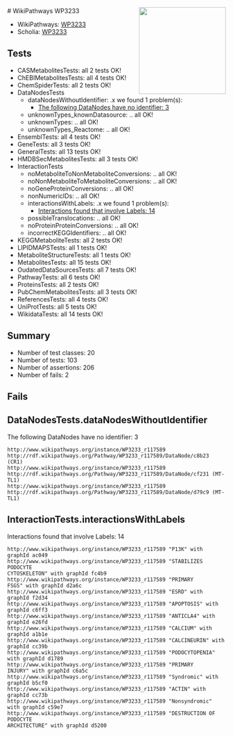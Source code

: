 <img style="float: right; width: 200px" src="https://upload.wikimedia.org/wikipedia/commons/thumb/8/83/Wplogo_with_text_500.png/640px-Wplogo_with_text_500.png" />
# WikiPathways WP3233

* WikiPathways: [WP3233](https://new.wikipathways.org/pathways/WP3233)
* Scholia: [WP3233](https://scholia.toolforge.org/wikipathways/WP3233)
## Tests
* CASMetabolitesTests: all 2 tests OK!
* ChEBIMetabolitesTests: all 4 tests OK!
* ChemSpiderTests: all 2 tests OK!
* DataNodesTests
    * dataNodesWithoutIdentifier: .x we found 1 problem(s):
        * [The following DataNodes have no identifier: 3](#d2d32fa2)
    * unknownTypes_knownDatasource: .. all OK!
    * unknownTypes: .. all OK!
    * unknownTypes_Reactome: .. all OK!
* EnsemblTests: all 4 tests OK!
* GeneTests: all 3 tests OK!
* GeneralTests: all 13 tests OK!
* HMDBSecMetabolitesTests: all 3 tests OK!
* InteractionTests
    * noMetaboliteToNonMetaboliteConversions: .. all OK!
    * noNonMetaboliteToMetaboliteConversions: .. all OK!
    * noGeneProteinConversions: .. all OK!
    * nonNumericIDs: .. all OK!
    * interactionsWithLabels: .x we found 1 problem(s):
        * [Interactions found that involve Labels: 14](#fe97a8bc)
    * possibleTranslocations: .. all OK!
    * noProteinProteinConversions: .. all OK!
    * incorrectKEGGIdentifiers: .. all OK!
* KEGGMetaboliteTests: all 2 tests OK!
* LIPIDMAPSTests: all 1 tests OK!
* MetaboliteStructureTests: all 1 tests OK!
* MetabolitesTests: all 15 tests OK!
* OudatedDataSourcesTests: all 7 tests OK!
* PathwayTests: all 6 tests OK!
* ProteinsTests: all 2 tests OK!
* PubChemMetabolitesTests: all 3 tests OK!
* ReferencesTests: all 4 tests OK!
* UniProtTests: all 5 tests OK!
* WikidataTests: all 14 tests OK!


## Summary

* Number of test classes: 20
* Number of tests: 103
* Number of assertions: 206
* Number of fails: 2

## Fails

<a name="d2d32fa2" />

## DataNodesTests.dataNodesWithoutIdentifier

The following DataNodes have no identifier: 3
```
http://www.wikipathways.org/instance/WP3233_r117589 http://rdf.wikipathways.org/Pathway/WP3233_r117589/DataNode/c8b23 (CR1)
http://www.wikipathways.org/instance/WP3233_r117589 http://rdf.wikipathways.org/Pathway/WP3233_r117589/DataNode/cf231 (MT-TL1)
http://www.wikipathways.org/instance/WP3233_r117589 http://rdf.wikipathways.org/Pathway/WP3233_r117589/DataNode/d79c9 (MT-TL1)
```

<a name="fe97a8bc" />

## InteractionTests.interactionsWithLabels

Interactions found that involve Labels: 14
```
http://www.wikipathways.org/instance/WP3233_r117589 "P13K" with graphId ac049
http://www.wikipathways.org/instance/WP3233_r117589 "STABILIZES 
PODOCYTE
CYTOSKELETON" with graphId fc4b9
http://www.wikipathways.org/instance/WP3233_r117589 "PRIMARY 
FSGS" with graphId d2a6c
http://www.wikipathways.org/instance/WP3233_r117589 "ESRD" with graphId f2d34
http://www.wikipathways.org/instance/WP3233_r117589 "APOPTOSIS" with graphId c6ff3
http://www.wikipathways.org/instance/WP3233_r117589 "ANTICLA4" with graphId e26fd
http://www.wikipathways.org/instance/WP3233_r117589 "CALCIUM" with graphId a1b1e
http://www.wikipathways.org/instance/WP3233_r117589 "CALCINEURIN" with graphId cc39b
http://www.wikipathways.org/instance/WP3233_r117589 "PODOCYTOPENIA" with graphId d1789
http://www.wikipathways.org/instance/WP3233_r117589 "PRIMARY 
INJURY" with graphId c6a5c
http://www.wikipathways.org/instance/WP3233_r117589 "Syndromic" with graphId b5cf0
http://www.wikipathways.org/instance/WP3233_r117589 "ACTIN" with graphId cc73b
http://www.wikipathways.org/instance/WP3233_r117589 "Nonsyndromic" with graphId c59e7
http://www.wikipathways.org/instance/WP3233_r117589 "DESTRUCTION OF
PODOCYTE
ARCHITECTURE" with graphId d5200
```

